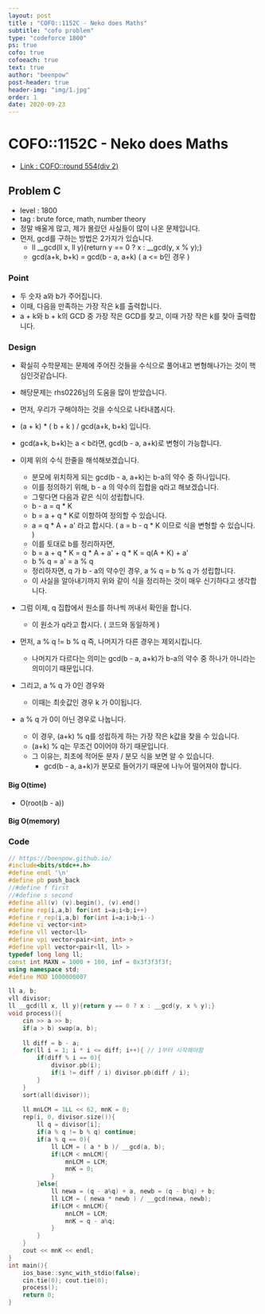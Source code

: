 ```yaml
---
layout: post
title : "COFO::1152C - Neko does Maths"
subtitle: "cofo problem"
type: "codeforce 1800"
ps: true
cofo: true
cofoeach: true
text: true
author: "beenpow"
post-header: true
header-img: "img/1.jpg"
order: 1
date: 2020-09-23
---
```

# COFO::1152C - Neko does Maths
- [Link : COFO::round 554(div 2)](https://codeforces.com/problemset/problem/1152/C)

## Problem C

- level : 1800
- tag : brute force, math, number theory
- 정말 배울게 많고, 제가 몰랐던 사실들이 많이 나온 문제입니다.
- 먼저, gcd를 구하는 방법은 2가지가 있습니다.
  - ll __gcd(ll x, ll y){return y == 0 ? x : __gcd(y, x % y);}
  - gcd(a+k, b+k) = gcd(b - a, a+k) ( a <= b인 경우 )

### Point
- 두 숫자 a와 b가 주어집니다.
- 이때, 다음을 만족하는 가장 작은 k를 출력합니다.
- a + k와 b + k의 GCD 중 가장 작은 GCD를 찾고, 이때 가장 작은 k를 찾아 출력합니다.

### Design
- 확실히 수학문제는 문제에 주어진 것들을 수식으로 풀어내고 변형해나가는 것이 핵심인것같습니다.
- 해당문제는 rhs0226님의 도움을 많이 받았습니다.

- 먼저, 우리가 구해야하는 것을 수식으로 나타내봅시다.
- (a + k) * ( b + k ) / gcd(a+k, b+k) 입니다.
- gcd(a+k, b+k)는 a < b라면, gcd(b - a, a+k)로 변형이 가능합니다.
- 이제 위의 수식 한줄을 해석해보겠습니다.
  - 분모에 위치하게 되는 gcd(b - a, a+k)는 b-a의 약수 중 하나입니다.
  - 이를 정의하기 위해, b - a 의 약수의 집합을 q라고 해보겠습니다.
  - 그렇다면 다음과 같은 식이 성립합니다.
  - b - a = q * K
  - b = a + q * K로 이항하여 정의할 수 있습니다.
  - a = q * A + a' 라고 합시다. ( a = b - q * K  이므로 식을 변형할 수 있습니다. )
  - 이를 토대로 b를 정리하자면,
  - b = a + q * K = q * A + a' + q * K  = q(A + K) + a'
  - b % q = a' = a % q
  - 정리하자면, q 가 b - a의 약수인 경우, a % q = b % q 가 성립합니다.
  - 이 사실을 알아내기까지 위와 같이 식을 정리하는 것이 매우 신기하다고 생각합니다.
- 그럼 이제, q 집합에서 원소를 하나씩 꺼내서 확인을 합니다.
  - 이 원소가 q라고 합시다. ( 코드와 동일하게 )
- 먼저, a % q != b % q 즉, 나머지가 다른 경우는 제외시킵니다.
  - 나머지가 다르다는 의미는 gcd(b - a, a+k)가 b-a의 약수 중 하나가 아니라는 의미이기 때문입니다.
- 그리고, a % q 가 0인 경우와
  - 이때는 최솟값인 경우 k 가 0이됩니다.
- a % q 가 0이 아닌 경우로 나눕니다.
  - 이 경우, (a+k) % q를 성립하게 하는 가장 작은 k값을 찾을 수 있습니다.
  - (a+k) % q는 무조건 0이어야 하기 때문입니다.
  - 그 이유는, 최초에 적어둔 분자 / 분모 식을 보면 알 수 있습니다.
    - gcd(b - a, a+k)가 분모로 들어가기 때문에 나누어 떨어져야 합니다.

#### Big O(time)
- O(root(b - a))

#### Big O(memory)

### Code

```cpp
// https://beenpow.github.io/
#include<bits/stdc++.h>
#define endl '\n'
#define pb push_back
//#define f first
//#define s second
#define all(v) (v).begin(), (v).end()
#define rep(i,a,b) for(int i=a;i<b;i++)
#define r_rep(i,a,b) for(int i=a;i>b;i--)
#define vi vector<int>
#define vll vector<ll>
#define vpi vector<pair<int, int> >
#define vpll vector<pair<ll, ll> >
typedef long long ll;
const int MAXN = 1000 + 100, inf = 0x3f3f3f3f;
using namespace std;
#define MOD 1000000007

ll a, b;
vll divisor;
ll __gcd(ll x, ll y){return y == 0 ? x : __gcd(y, x % y);}
void process(){
    cin >> a >> b;
    if(a > b) swap(a, b);
    
    ll diff = b - a;
    for(ll i = 1; i * i <= diff; i++){ // 1부터 시작해야함
        if(diff % i == 0){
            divisor.pb(i);
            if(i != diff / i) divisor.pb(diff / i);
        }
    }
    sort(all(divisor));
    
    ll mnLCM = 1LL << 62, mnK = 0;
    rep(i, 0, divisor.size()){
        ll q = divisor[i];
        if(a % q != b % q) continue;
        if(a % q == 0){
            ll LCM = ( a * b )/ __gcd(a, b);
            if(LCM < mnLCM){
                mnLCM = LCM;
                mnK = 0;
            }
        }else{
            ll newa = (q - a%q) + a, newb = (q - b%q) + b;
            ll LCM = ( newa * newb ) / __gcd(newa, newb);
            if(LCM < mnLCM){
                mnLCM = LCM;
                mnK = q - a%q;
            }
        }
    }
    cout << mnK << endl;
}
int main(){
    ios_base::sync_with_stdio(false);
    cin.tie(0); cout.tie(0);
    process();
    return 0;
}
```
